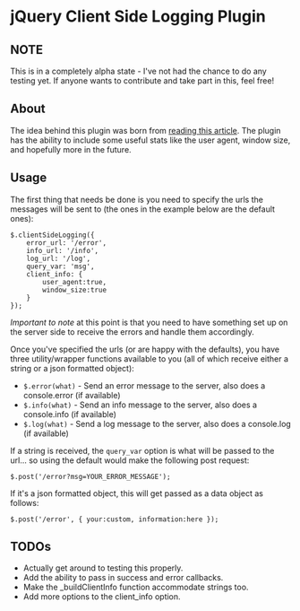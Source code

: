 # jQuery Client Side Logging Plugin

## NOTE

This is in a completely alpha state - I've not had the chance to do any testing yet. If anyone wants to contribute and take part in this, feel free!

## About

The idea behind this plugin was born from [reading this article](http://openmymind.net/2012/4/4/You-Really-Should-Log-Client-Side-Error/).
The plugin has the ability to include some useful stats like the user agent, window size, and hopefully more in the future.

## Usage

The first thing that needs be done is you need to specify the urls the messages will be sent to (the ones in the example below are the default ones):

	$.clientSideLogging({
		error_url: '/error',
		info_url: '/info',
		log_url: '/log',
		query_var: 'msg',
		client_info: {
			user_agent:true,
			window_size:true
		}
	});

*Important to note* at this point is that you need to have something set up on the server side to receive the errors and handle them accordingly.

Once you've specified the urls (or are happy with the defaults), you have three utility/wrapper functions available to you (all of which receive either a string or a json formatted object):

* `$.error(what)` - Send an error message to the server, also does a console.error (if available)
* `$.info(what)` - Send an info message to the server, also does a console.info (if available)
* `$.log(what)` - Send a log message to the server, also does a console.log (if available)

If a string is received, the `query_var` option is what will be passed to the url... so using the default would make the following post request:

	$.post('/error?msg=YOUR_ERROR_MESSAGE');

If it's a json formatted object, this will get passed as a data object as follows:

	$.post('/error', { your:custom, information:here });

## TODOs

* Actually get around to testing this properly.
* Add the ability to pass in success and error callbacks.
* Make the _buildClientInfo function accommodate strings too.
* Add more options to the client_info option.